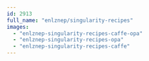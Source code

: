```yaml
---
id: 2913
full_name: "enlznep/singularity-recipes"
images: 
  - "enlznep-singularity-recipes-caffe-opa"
  - "enlznep-singularity-recipes-opa"
  - "enlznep-singularity-recipes-caffe"
---
```

